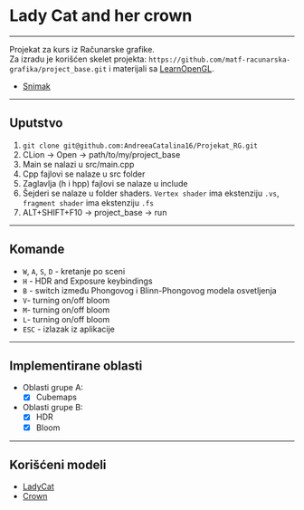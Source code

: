 # Lady Cat and her crown
----------------
Projekat za kurs iz Računarske grafike.  
Za izradu je korišćen skelet projekta: `https://github.com/matf-racunarska-grafika/project_base.git` i materijali sa [LearnOpenGL](https://learnopengl.com/).  


- [Snimak](https://youtu.be/5766CM-yTRA)
----------------

## Uputstvo
1. `git clone git@github.com:AndreeaCatalina16/Projekat_RG.git`
2. CLion -> Open -> path/to/my/project_base
3. Main se nalazi u src/main.cpp
4. Cpp fajlovi se nalaze u src folder
5. Zaglavlja (h i hpp) fajlovi se nalaze u include
6. Šejderi se nalaze u folder shaders. `Vertex shader` ima ekstenziju `.vs`, `fragment shader` ima ekstenziju `.fs`
7. ALT+SHIFT+F10 -> project_base -> run


----------------

## Komande
- `W`, `A`, `S`, `D` - kretanje po sceni
- `H` - HDR and Exposure keybindings
- `B` - switch između Phongovog i Blinn-Phongovog modela osvetljenja
- `V`- turning on/off bloom 
- `M`- turning on/off bloom 
- `L`- turning on/off bloom
- `ESC` - izlazak iz aplikacije

---------------

## Implementirane oblasti
- Oblasti grupe A:
    - [x] Cubemaps
- Oblasti grupe B:
    - [x] HDR
    - [x] Bloom

---------------

## Korišćeni modeli
- [LadyCat](https://free3d.com/3d-model/ladycat-284493.html)
- [Crown](https://sketchfab.com/3d-models/crown-set-collection-fbx-low-poly-free-3dd2357f8d894aeebfc76a1549aeb6d8)
